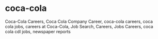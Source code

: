 # coca-cola
Coca-Cola Careers, Coca Cola Company Career, coca-cola careers, coca cola jobs, careers at Coca-Cola, Job Search, Careers, Jobs Careers, coca cola cdl jobs,  newspaper reports
